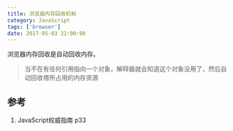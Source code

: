 ```yaml
---
title: 浏览器内存回收机制
category: JavaScript
tags: ['browser']
date: 2017-05-03 22:00:00
---
```


浏览器内存回收是自动回收内存。  
>当不在有任何引用指向一个对象，解释器就会知道这个对象没用了，然后自动回收塔所占用的内存资源



## 参考
1. JavaScript权威指南 p33
